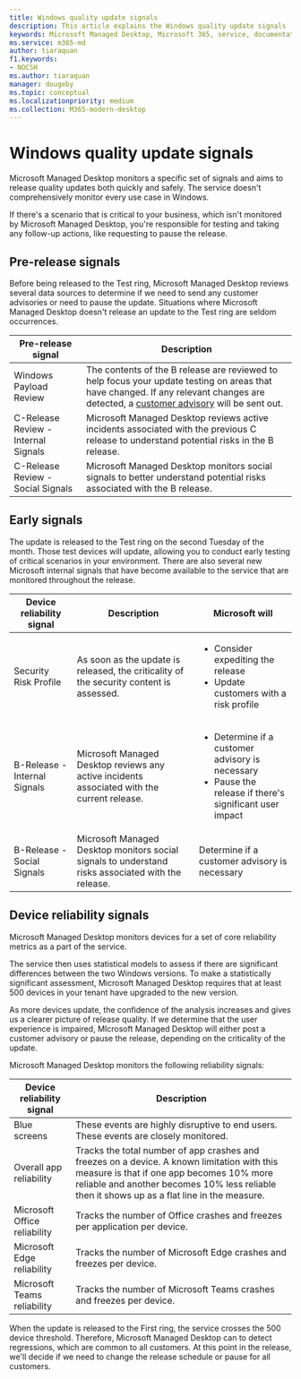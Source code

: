 ```yaml
---
title: Windows quality update signals
description: This article explains the Windows quality update signals
keywords: Microsoft Managed Desktop, Microsoft 365, service, documentation
ms.service: m365-md
author: tiaraquan
f1.keywords:
- NOCSH
ms.author: tiaraquan
manager: dougeby
ms.topic: conceptual
ms.localizationpriority: medium
ms.collection: M365-modern-desktop
---
```


# Windows quality update signals

Microsoft Managed Desktop monitors a specific set of signals and aims to release quality updates both quickly and safely. The service doesn't comprehensively monitor every use case in Windows.

If there's a scenario that is critical to your business, which isn't monitored by Microsoft Managed Desktop, you're responsible for testing and taking any follow-up actions, like requesting to pause the release.

## Pre-release signals

Before being released to the Test ring, Microsoft Managed Desktop reviews several data sources to determine if we need to send any customer advisories or need to pause the update. Situations where Microsoft Managed Desktop doesn't release an update to the Test ring are seldom occurrences.

| Pre-release signal | Description |
| ----- | ----- |
| Windows Payload Review | The contents of the B release are reviewed to help focus your update testing on areas that have changed. If any relevant changes are detected, a [customer advisory](../operate/update-communications.md#communications-during-release) will be sent out. |
| C-Release Review - Internal Signals | Microsoft Managed Desktop reviews active incidents associated with the previous C release to understand potential risks in the B release. |
| C-Release Review - Social Signals | Microsoft Managed Desktop monitors social signals to better understand potential risks associated with the B release. |

## Early signals

The update is released to the Test ring on the second Tuesday of the month. Those test devices will update, allowing you to conduct early testing of critical scenarios in your environment. There are also several new Microsoft internal signals that have become available to the service that are monitored throughout the release.

| Device reliability signal | Description | Microsoft will |
| ----- | ----- | ----- |
| Security Risk Profile | As soon as the update is released, the criticality of the security content is assessed. | <ul><li>Consider expediting the release</li><li>Update customers with a risk profile</li></ul>
| B-Release - Internal Signals | Microsoft Managed Desktop reviews any active incidents associated with the current release. | <ul><li>Determine if a customer advisory is necessary</li><li>Pause the release if there's significant user impact</li></ul> |
| B-Release - Social Signals | Microsoft Managed Desktop monitors social signals to understand risks associated with the release. | Determine if a customer advisory is necessary |

## Device reliability signals

Microsoft Managed Desktop monitors devices for a set of core reliability metrics as a part of the service.

The service then uses statistical models to assess if there are significant differences between the two Windows versions. To make a statistically significant assessment, Microsoft Managed Desktop requires that at least 500 devices in your tenant have upgraded to the new version.

As more devices update, the confidence of the analysis increases and gives us a clearer picture of release quality. If we determine that the user experience is impaired, MIcrosoft Managed Desktop will either post a customer advisory or pause the release, depending on the criticality of the update.

Microsoft Managed Desktop monitors the following reliability signals:

| Device reliability signal | Description |
| ----- | ----- |
| Blue screens | These events are highly disruptive to end users. These events are closely monitored. |
| Overall app reliability | Tracks the total number of app crashes and freezes on a device. A known limitation with this measure is that if one app becomes 10% more reliable and another becomes 10% less reliable then it shows up as a flat line in the measure. |
| Microsoft Office reliability | Tracks the number of Office crashes and freezes per application per device. |
| Microsoft Edge reliability | Tracks the number of Microsoft Edge crashes and freezes per device. |
| Microsoft Teams reliability | Tracks the number of Microsoft Teams crashes and freezes per device. |

When the update is released to the First ring, the service crosses the 500 device threshold. Therefore, Microsoft Managed Desktop can to detect regressions, which are common to all customers. At this point in the release, we'll decide if we need to change the release schedule or pause for all customers.
